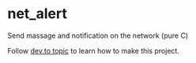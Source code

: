# net_alert
Send massage and notification on the network (pure C)

Follow [dev.to topic](https://dev.to/khozaei/conan-by-example-for-c-2529) to learn how to make this project.
